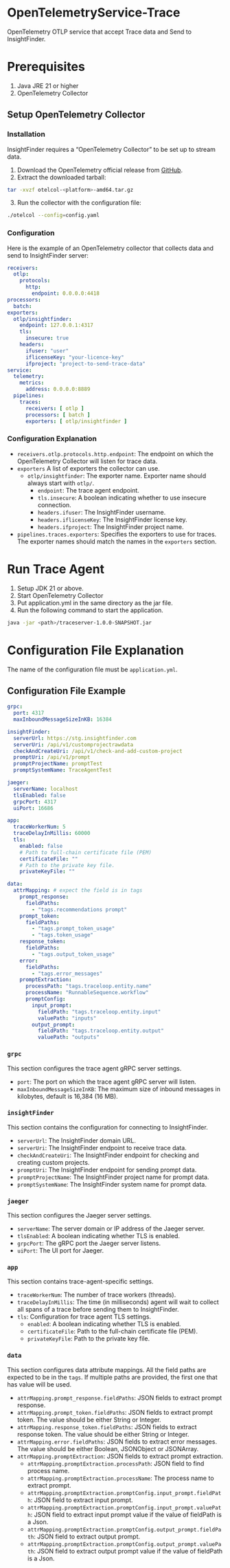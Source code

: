 # OpenTelemetryService-Trace

OpenTelemetry OTLP service that accept Trace data and Send to InsightFinder.

# Prerequisites

1. Java JRE 21 or higher
2. OpenTelemetry Collector

## Setup OpenTelemetry Collector

### Installation

InsightFinder requires a “OpenTelemetry Collector” to be set up to stream data.

1. Download the OpenTelemetry official release
   from [GitHub](https://github.com/open-telemetry/opentelemetry-collector-releases/releases).
2. Extract the downloaded tarball:

```bash
tar -xvzf otelcol-<platform>-amd64.tar.gz
```

3. Run the collector with the configuration file:

```bash
./otelcol --config=config.yaml
```

### Configuration

Here is the example of an OpenTelemetry collector that collects data and send to InsightFinder
server:

```yaml
receivers:
  otlp:
    protocols:
      http:
        endpoint: 0.0.0.0:4418
processors:
  batch:
exporters:
  otlp/insightfinder:
    endpoint: 127.0.0.1:4317
    tls:
      insecure: true
    headers:
      ifuser: "user"
      iflicenseKey: "your-licence-key"
      ifproject: "project-to-send-trace-data"
service:
  telemetry:
    metrics:
      address: 0.0.0.0:8889
  pipelines:
    traces:
      receivers: [ otlp ]
      processors: [ batch ]
      exporters: [ otlp/insightfinder ]
```

### Configuration Explanation

- `receivers.otlp.protocols.http.endpoint`: The endpoint on which the OpenTelemetry Collector will
  listen for trace data.
- `exporters` A list of exporters the collector can use.
    - `otlp/insightfinder`: The exporter name. Exporter name should always start with `otlp/`.
        - `endpoint`: The trace agent endpoint.
        - `tls.insecure`: A boolean indicating whether to use insecure connection.
        - `headers.ifuser`: The InsightFinder username.
        - `headers.iflicenseKey`: The InsightFinder license key.
        - `headers.ifproject`: The InsightFinder project name.
- `pipelines.traces.exporters`: Specifies the exporters to use for traces. The exporter names should
  match the names in the `exporters` section.

# Run Trace Agent

1. Setup JDK 21 or above.
2. Start OpenTelemetry Collector
3. Put application.yml in the same directory as the jar file.
4. Run the following command to start the application.

```bash
java -jar <path>/traceserver-1.0.0-SNAPSHOT.jar
```

# Configuration File Explanation

The name of the configuration file must be `application.yml`.

## Configuration File Example

```yaml
grpc:
  port: 4317
  maxInboundMessageSizeInKB: 16384

insightFinder:
  serverUrl: https://stg.insightfinder.com
  serverUri: /api/v1/customprojectrawdata
  checkAndCreateUri: /api/v1/check-and-add-custom-project
  promptUri: /api/v1/prompt
  promptProjectName: promptTest
  promptSystemName: TraceAgentTest

jaeger:
  serverName: localhost
  tlsEnabled: false
  grpcPort: 4317
  uiPort: 16686

app:
  traceWorkerNum: 5
  traceDelayInMillis: 60000
  tls:
    enabled: false
    # Path to full-chain certificate file (PEM)
    certificateFile: ""
    # Path to the private key file.
    privateKeyFile: ""

data:
  attrMapping: # expect the field is in tags
    prompt_response:
      fieldPaths:
        - "tags.recommendations prompt"
    prompt_token:
      fieldPaths:
        - "tags.prompt_token_usage"
        - "tags.token_usage"
    response_token:
      fieldPaths:
        - "tags.output_token_usage"
    error:
      fieldPaths:
        - "tags.error_messages"
    promptExtraction:
      processPath: "tags.traceloop.entity.name"
      processName: "RunnableSequence.workflow"
      promptConfig:
        input_prompt:
          fieldPath: "tags.traceloop.entity.input"
          valuePath: "inputs"
        output_prompt:
          fieldPath: "tags.traceloop.entity.output"
          valuePath: "outputs"
```

### `grpc`

This section configures the trace agent gRPC server settings.

- `port`: The port on which the trace agent gRPC server will listen.
- `maxInboundMessageSizeInKB`: The maximum size of inbound messages in kilobytes, default is
  16,384 (16 MB).

### `insightFinder`

This section contains the configuration for connecting to InsightFinder.

- `serverUrl`: The InsightFinder domain URL.
- `serverUri`: The InsightFinder endpoint to receive trace data.
- `checkAndCreateUri`: The InsightFinder endpoint for checking and creating custom projects.
- `promptUri`: The InsightFinder endpoint for sending prompt data.
- `promptProjectName`: The InsightFinder project name for prompt data.
- `promptSystemName`: The InsightFinder system name for prompt data.

### `jaeger`

This section configures the Jaeger server settings.

- `serverName`: The server domain or IP address of the Jaeger server.
- `tlsEnabled`: A boolean indicating whether TLS is enabled.
- `grpcPort`: The gRPC port the Jaeger server listens.
- `uiPort`: The UI port for Jaeger.

### `app`

This section contains trace-agent-specific settings.

- `traceWorkerNum`: The number of trace workers (threads).
- `traceDelayInMillis`: The time (in milliseconds) agent will wait to collect all spans of a trace
  before sending them to InsightFinder.
- `tls`: Configuration for trace agent TLS settings.
    - `enabled`: A boolean indicating whether TLS is enabled.
    - `certificateFile`: Path to the full-chain certificate file (PEM).
    - `privateKeyFile`: Path to the private key file.

### `data`

This section configures data attribute mappings. All the field paths are expected to be in the
`tags`. If multiple paths are provided, the first one that has value will be used.

- `attrMapping.prompt_response.fieldPaths`: JSON fields to extract prompt response.
- `attrMapping.prompt_token.fieldPaths`: JSON fields to extract prompt token. The value should be
  either String or Integer.
- `attrMapping.response_token.fieldPaths`: JSON fields to extract response token. The value should
  be either String or Integer.
- `attrMapping.error.fieldPaths`: JSON fields to extract error messages. The value should be either
  Boolean, JSONObject or JSONArray.
- `attrMapping.promptExtraction`: JSON fields to extract prompt extraction.
    - `attrMapping.promptExtraction.processPath`: JSON field to find process name.
    - `attrMapping.promptExtraction.processName`: The process name to extract prompt.
    - `attrMapping.promptExtraction.promptConfig.input_prompt.fieldPath`: JSON field to extract
      input prompt.
    - `attrMapping.promptExtraction.promptConfig.input_prompt.valuePath`: JSON field to extract
      input prompt value if the value of
      fieldPath is a Json.
    - `attrMapping.promptExtraction.promptConfig.output_prompt.fieldPath`: JSON field to extract
      output prompt.
    - `attrMapping.promptExtraction.promptConfig.output_prompt.valuePath`: JSON field to extract
      output prompt value if the value
      of fieldPath is a Json.

